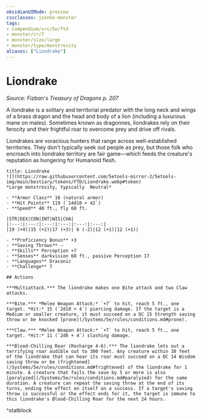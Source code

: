 ```yaml
---
obsidianUIMode: preview
cssclasses: json5e-monster
tags:
- compendium/src/5e/ftd
- monster/cr/7
- monster/size/large
- monster/type/monstrosity
aliases: ["Liondrake"]
---
```

# Liondrake
*Source: Fizban's Treasury of Dragons p. 207*  

A liondrake is a solitary and territorial predator with the long neck and wings of a brass dragon and the head and body of a lion (including a luxurious mane on males). Sometimes known as dragonnes, liondrakes rely on their ferocity and their frightful roar to overcome prey and drive off rivals.

Liondrakes are voracious hunters that range across well-established territories. They don't typically seek out people as prey, but those folk who encroach into liondrake territory are fair game—which feeds the creature's reputation as hungering for Humanoid flesh.

```ad-statblock
title: Liondrake
![](https://raw.githubusercontent.com/5etools-mirror-2/5etools-img/main/bestiary/tokens/FTD/Liondrake.webp#token)
*Large monstrosity, typically  Neutral*

- **Armor Class** 16 (natural armor)
- **Hit Points** 119 (`14d10 + 42`)
- **Speed** 40 ft., fly 60 ft.

|STR|DEX|CON|INT|WIS|CHA|
|:---:|:---:|:---:|:---:|:---:|:---:|
|19 (+4)|15 (+2)|17 (+3)| 6 (-2)|12 (+1)|12 (+1)|

- **Proficiency Bonus** +3
- **Saving Throws** ⏤
- **Skills** Perception +7
- **Senses** darkvision 60 ft., passive Perception 17
- **Languages** Draconic
- **Challenge** 7

## Actions

***Multiattack.*** The liondrake makes one Bite attack and two Claw attacks.

***Bite.*** *Melee Weapon Attack:* `+7` to hit, reach 5 ft., one target. *Hit:* 15 (`2d10 + 4`) piercing damage. If the target is a Medium or smaller creature, it must succeed on a DC 15 Strength saving throw or be knocked [prone](/Systems/5e/rules/conditions.md#prone).

***Claw.*** *Melee Weapon Attack:* `+7` to hit, reach 5 ft., one target. *Hit:* 11 (`2d6 + 4`) slashing damage.

***Blood-Chilling Roar (Recharge 4-6).*** The liondrake lets out a terrifying roar audible out to 300 feet. Any creature within 30 feet of the liondrake that can hear its roar must succeed on a DC 14 Wisdom saving throw or be [frightened](/Systems/5e/rules/conditions.md#frightened) of the liondrake for 1 minute. A creature that fails the save by 5 or more is also [paralyzed](/Systems/5e/rules/conditions.md#paralyzed) for the same duration. A creature can repeat the saving throw at the end of its turns, ending the effect on itself on a success. If a target's saving throw is successful or the effect ends for it, the target is immune to this liondrake's Blood-Chilling Roar for the next 24 hours.
```
^statblock